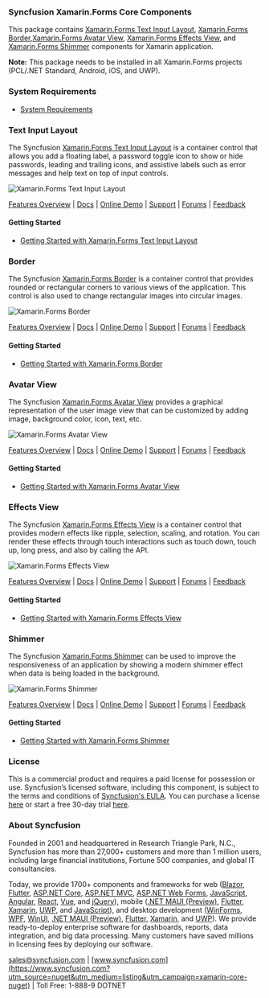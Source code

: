 ### Syncfusion Xamarin.Forms Core Components
This package contains [Xamarin.Forms Text Input Layout](https://www.syncfusion.com/xamarin-ui-controls/xamarin-text-input-layout?utm_source=nuget&utm_medium=listing&utm_campaign=xamarin-core-nuget), [Xamarin.Forms Border](https://www.syncfusion.com/xamarin-ui-controls/xamarin-border?utm_source=nuget&utm_medium=listing&utm_campaign=xamarin-core-nuget),[Xamarin.Forms Avatar View](https://www.syncfusion.com/xamarin-ui-controls/xamarin-avatar-view?utm_source=nuget&utm_medium=listing&utm_campaign=xamarin-core-nuget), [Xamarin.Forms Effects View](https://www.syncfusion.com/xamarin-ui-controls/xamarin-effects-view?utm_source=nuget&utm_medium=listing&utm_campaign=xamarin-core-nuget), and [Xamarin.Forms Shimmer](https://www.syncfusion.com/xamarin-ui-controls/xamarin-shimmer?utm_source=nuget&utm_medium=listing&utm_campaign=xamarin-core-nuget) components for Xamarin application.

****Note:**** This package needs to be installed in all Xamarin.Forms projects (PCL/.NET Standard, Android, iOS, and UWP).

### System Requirements

* [System Requirements](https://help.syncfusion.com/xamarin/installation/system-requirements?utm_source=nuget&utm_medium=listing&utm_campaign=xamarin-core-nuget)

### Text Input Layout
The Syncfusion [Xamarin.Forms Text Input Layout](https://www.syncfusion.com/xamarin-ui-controls/xamarin-text-input-layout?utm_source=nuget&utm_medium=listing&utm_campaign=xamarin-core-nuget) is a container control that allows you add a floating label, a password toggle icon to show or hide passwords, leading and trailing icons, and assistive labels such as error messages and help text on top of input controls.

![Xamarin.Forms Text Input Layout](https://cdn.syncfusion.com/nuget-readme/xamarin/xamarin_forms_textinputlayout.png)

[Features Overview](https://www.syncfusion.com/xamarin-ui-controls/xamarin-text-input-layout?utm_source=nuget&utm_medium=listing&utm_campaign=xamarin-core-nuget) | [Docs](https://help.syncfusion.com/xamarin/text-input-layout/getting-started?utm_source=nuget&utm_medium=listing&utm_campaign=xamarin-core-nuget) | [Online Demo](https://github.com/syncfusion/xamarin-demos?utm_source=nuget&utm_medium=listing&utm_campaign=xamarin-core-nuget) | [Support](https://support.syncfusion.com/create?utm_source=nuget&utm_medium=listing&utm_campaign=xamarin-core-nuget) | [Forums](https://www.syncfusion.com/forums/xamarin.forms?utm_source=nuget&utm_medium=listing&utm_campaign=xamarin-core-nuget) | [Feedback](https://www.syncfusion.com/feedback/xamarin-forms?utm_source=nuget&utm_medium=listing&utm_campaign=xamarin-core-nuget)

#### Getting Started

* [Getting Started with Xamarin.Forms Text Input Layout](https://help.syncfusion.com/xamarin/text-input-layout/getting-started?utm_source=nuget&utm_medium=listing&utm_campaign=xamarin-core-nuget)

### Border
The Syncfusion [Xamarin.Forms Border](https://www.syncfusion.com/xamarin-ui-controls/xamarin-border?utm_source=nuget&utm_medium=listing&utm_campaign=xamarin-core-nuget) is a container control that provides rounded or rectangular corners to various views of the application. This control is also used to change rectangular images into circular images.

![Xamarin.Forms Border](https://cdn.syncfusion.com/nuget-readme/xamarin/xamarin_forms_border.png)

[Features Overview](https://www.syncfusion.com/xamarin-ui-controls/xamarin-border?utm_source=nuget&utm_medium=listing&utm_campaign=xamarin-core-nuget) | [Docs](https://help.syncfusion.com/xamarin/border/getting-started?utm_source=nuget&utm_medium=listing&utm_campaign=xamarin-core-nuget) | [Online Demo](https://github.com/syncfusion/xamarin-demos?utm_source=nuget&utm_medium=listing&utm_campaign=xamarin-core-nuget) | [Support](https://support.syncfusion.com/create?utm_source=nuget&utm_medium=listing&utm_campaign=xamarin-core-nuget) | [Forums](https://www.syncfusion.com/forums/xamarin.forms?utm_source=nuget&utm_medium=listing&utm_campaign=xamarin-core-nuget) | [Feedback](https://www.syncfusion.com/feedback/xamarin-forms?utm_source=nuget&utm_medium=listing&utm_campaign=xamarin-core-nuget)

#### Getting Started

* [Getting Started with Xamarin.Forms Border](https://help.syncfusion.com/xamarin/border/getting-started?utm_source=nuget&utm_medium=listing&utm_campaign=xamarin-core-nuget)

### Avatar View
The Syncfusion [Xamarin.Forms Avatar View](https://www.syncfusion.com/xamarin-ui-controls/xamarin-avatar-view?utm_source=nuget&utm_medium=listing&utm_campaign=xamarin-core-nuget) provides a graphical representation of the user image view that can be customized by adding image, background color, icon, text, etc.

![Xamarin.Forms Avatar View](https://cdn.syncfusion.com/nuget-readme/xamarin/xamarin_forms_avatarview.png)

[Features Overview](https://www.syncfusion.com/xamarin-ui-controls/xamarin-avatar-view?utm_source=nuget&utm_medium=listing&utm_campaign=xamarin-core-nuget) | [Docs](https://help.syncfusion.com/xamarin/avatar-view/getting-started?utm_source=nuget&utm_medium=listing&utm_campaign=xamarin-core-nuget) | [Online Demo](https://github.com/syncfusion/xamarin-demos?utm_source=nuget&utm_medium=listing&utm_campaign=xamarin-core-nuget) | [Support](https://support.syncfusion.com/create?utm_source=nuget&utm_medium=listing&utm_campaign=xamarin-core-nuget) | [Forums](https://www.syncfusion.com/forums/xamarin.forms?utm_source=nuget&utm_medium=listing&utm_campaign=xamarin-core-nuget) | [Feedback](https://www.syncfusion.com/feedback/xamarin-forms?utm_source=nuget&utm_medium=listing&utm_campaign=xamarin-core-nuget)

#### Getting Started

* [Getting Started with Xamarin.Forms Avatar View](https://help.syncfusion.com/xamarin/avatar-view/getting-started?utm_source=nuget&utm_medium=listing&utm_campaign=xamarin-core-nuget)

### Effects View
The Syncfusion [Xamarin.Forms Effects View](https://www.syncfusion.com/xamarin-ui-controls/xamarin-effects-view?utm_source=nuget&utm_medium=listing&utm_campaign=xamarin-core-nuget) is a container control that provides modern effects like ripple, selection, scaling, and rotation. You can render these effects through touch interactions such as touch down, touch up, long press, and also by calling the API.

![Xamarin.Forms Effects View](https://cdn.syncfusion.com/nuget-readme/xamarin/xamarin_forms_effectview.png)

[Features Overview](https://www.syncfusion.com/xamarin-ui-controls/xamarin-effects-view?utm_source=nuget&utm_medium=listing&utm_campaign=xamarin-core-nuget) | [Docs](https://help.syncfusion.com/xamarin/effects-view/getting-started?utm_source=nuget&utm_medium=listing&utm_campaign=xamarin-core-nuget) | [Online Demo](https://github.com/syncfusion/xamarin-demos?utm_source=nuget&utm_medium=listing&utm_campaign=xamarin-core-nuget) | [Support](https://support.syncfusion.com/create?utm_source=nuget&utm_medium=listing&utm_campaign=xamarin-core-nuget) | [Forums](https://www.syncfusion.com/forums/xamarin.forms?utm_source=nuget&utm_medium=listing&utm_campaign=xamarin-core-nuget) | [Feedback](https://www.syncfusion.com/feedback/xamarin-forms?utm_source=nuget&utm_medium=listing&utm_campaign=xamarin-core-nuget)

#### Getting Started

* [Getting Started with Xamarin.Forms Effects View](https://help.syncfusion.com/xamarin/effects-view/getting-started?utm_source=nuget&utm_medium=listing&utm_campaign=xamarin-core-nuget)

### Shimmer
The Syncfusion [Xamarin.Forms Shimmer](https://www.syncfusion.com/xamarin-ui-controls/xamarin-shimmer?utm_source=nuget&utm_medium=listing&utm_campaign=xamarin-core-nuget) can be used to improve the responsiveness of an application by showing a modern shimmer effect when data is being loaded in the background.

![Xamarin.Forms Shimmer](https://cdn.syncfusion.com/nuget-readme/xamarin/xamarin_forms_shimmer.png)

[Features Overview](https://www.syncfusion.com/xamarin-ui-controls/xamarin-shimmer?utm_source=nuget&utm_medium=listing&utm_campaign=xamarin-core-nuget) | [Docs](https://help.syncfusion.com/xamarin/shimmer/getting-started?utm_source=nuget&utm_medium=listing&utm_campaign=xamarin-core-nuget) | [Online Demo](https://github.com/syncfusion/xamarin-demos?utm_source=nuget&utm_medium=listing&utm_campaign=xamarin-core-nuget) | [Support](https://support.syncfusion.com/create?utm_source=nuget&utm_medium=listing&utm_campaign=xamarin-core-nuget) | [Forums](https://www.syncfusion.com/forums/xamarin.forms?utm_source=nuget&utm_medium=listing&utm_campaign=xamarin-core-nuget) | [Feedback](https://www.syncfusion.com/feedback/xamarin-forms?utm_source=nuget&utm_medium=listing&utm_campaign=xamarin-core-nuget)

#### Getting Started

* [Getting Started with Xamarin.Forms Shimmer](https://help.syncfusion.com/xamarin/shimmer/getting-started?utm_source=nuget&utm_medium=listing&utm_campaign=xamarin-core-nuget)

### License

This is a commercial product and requires a paid license for possession or use. Syncfusion’s licensed software, including this component, is subject to the terms and conditions of [Syncfusion's EULA](https://www.syncfusion.com/eula/es/?utm_source=nuget&utm_medium=listing&utm_campaign=xamarin-core-nuget). You can purchase a license [here](https://www.syncfusion.com/sales/products?utm_source=nuget&utm_medium=listing&utm_campaign=xamarin-core-nuget) or start a free 30-day trial [here](https://www.syncfusion.com/account/manage-trials/start-trials?utm_source=nuget&utm_medium=listing&utm_campaign=xamarin-core-nuget).

### About Syncfusion

Founded in 2001 and headquartered in Research Triangle Park, N.C., Syncfusion has more than 27,000+ customers and more than 1 million users, including large financial institutions, Fortune 500 companies, and global IT consultancies.
 
Today, we provide 1700+ components and frameworks for web ([Blazor](https://www.syncfusion.com/blazor-components?utm_source=nuget&utm_medium=listing&utm_campaign=xamarin-core-nuget), [Flutter](https://www.syncfusion.com/flutter-widgets?utm_source=nuget&utm_medium=listing&utm_campaign=xamarin-core-nuget), [ASP.NET Core](https://www.syncfusion.com/aspnet-core-ui-controls?utm_source=nuget&utm_medium=listing&utm_campaign=xamarin-core-nuget), [ASP.NET MVC](https://www.syncfusion.com/aspnet-mvc-ui-controls?utm_source=nuget&utm_medium=listing&utm_campaign=xamarin-core-nuget), [ASP.NET Web Forms](https://www.syncfusion.com/jquery/aspnet-webforms-ui-controls?utm_source=nuget&utm_medium=listing&utm_campaign=xamarin-core-nuget), [JavaScript](https://www.syncfusion.com/javascript-ui-controls?utm_source=nuget&utm_medium=listing&utm_campaign=xamarin-core-nuget), [Angular](https://www.syncfusion.com/angular-ui-components?utm_source=nuget&utm_medium=listing&utm_campaign=xamarin-core-nuget), [React](https://www.syncfusion.com/react-ui-components?utm_source=nuget&utm_medium=listing&utm_campaign=xamarin-core-nuget), [Vue](https://www.syncfusion.com/vue-ui-components?utm_source=nuget&utm_medium=listing&utm_campaign=xamarin-core-nuget), and [jQuery](https://www.syncfusion.com/jquery-ui-widgets?utm_source=nuget&utm_medium=listing&utm_campaign=xamarin-core-nuget)), mobile ([.NET MAUI (Preview)](https://www.syncfusion.com/maui-controls?utm_source=nuget&utm_medium=listing&utm_campaign=xamarin-core-nuget), [Flutter](https://www.syncfusion.com/flutter-widgets?utm_source=nuget&utm_medium=listing&utm_campaign=xamarin-core-nuget), [Xamarin](https://www.syncfusion.com/xamarin-ui-controls?utm_source=nuget&utm_medium=listing&utm_campaign=xamarin-core-nuget), [UWP](https://www.syncfusion.com/uwp-ui-controls?utm_source=nuget&utm_medium=listing&utm_campaign=xamarin-core-nuget), and [JavaScript](https://www.syncfusion.com/javascript-ui-controls?utm_source=nuget&utm_medium=listing&utm_campaign=xamarin-core-nuget)), and desktop development ([WinForms](https://www.syncfusion.com/winforms-ui-controls?utm_source=nuget&utm_medium=listing&utm_campaign=xamarin-core-nuget), [WPF](https://www.syncfusion.com/wpf-controls?utm_source=nuget&utm_medium=listing&utm_campaign=xamarin-core-nuget), [WinUI](https://www.syncfusion.com/winui-controls?utm_source=nuget&utm_medium=listing&utm_campaign=xamarin-core-nuget), [.NET MAUI (Preview)](https://www.syncfusion.com/maui-controls?utm_source=nuget&utm_medium=listing&utm_campaign=xamarin-core-nuget), [Flutter](https://www.syncfusion.com/flutter-widgets?utm_source=nuget&utm_medium=listing&utm_campaign=xamarin-core-nuget), [Xamarin](https://www.syncfusion.com/xamarin-ui-controls?utm_source=nuget&utm_medium=listing&utm_campaign=xamarin-core-nuget), and [UWP](https://www.syncfusion.com/uwp-ui-controls?utm_source=nuget&utm_medium=listing&utm_campaign=xamarin-core-nuget)). We provide ready-to-deploy enterprise software for dashboards, reports, data integration, and big data processing. Many customers have saved millions in licensing fees by deploying our software.

[sales@syncfusion.com](mailto:sales@syncfusion.com?Subject=Syncfusion%20Xamarin.Forms%20Core-%20NuGet) | [www.syncfusion.com](https://www.syncfusion.com?utm_source=nuget&utm_medium=listing&utm_campaign=xamarin-core-nuget) | Toll Free: 1-888-9 DOTNET


     